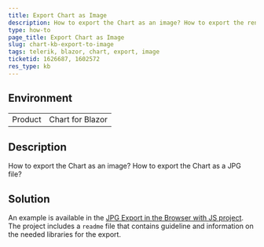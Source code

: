 ```yaml
---
title: Export Chart as Image
description: How to export the Chart as an image? How to export the rendered Chart as a JPG file? How to export Chart as an image in Blazor?
type: how-to
page_title: Export Chart as Image
slug: chart-kb-export-to-image
tags: telerik, blazor, chart, export, image
ticketid: 1626687, 1602572
res_type: kb
---
```


## Environment

<table>
    <tbody>
        <tr>
            <td>Product</td>
            <td>Chart for Blazor</td>
        </tr>
    </tbody>
</table>


## Description

How to export the Chart as an image? How to export the Chart as a JPG file?


## Solution

An example is available in the [JPG Export in the Browser with JS project](https://github.com/telerik/blazor-ui/tree/master/common/pdf-jpg-export-js). The project includes a `readme` file that contains guideline and information on the needed libraries for the export.